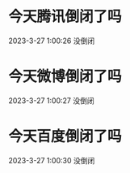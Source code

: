 # 今天腾讯倒闭了吗

2023-3-27 1:00:26 没倒闭

# 今天微博倒闭了吗

2023-3-27 1:00:27 没倒闭

# 今天百度倒闭了吗

2023-3-27 1:00:30 没倒闭

